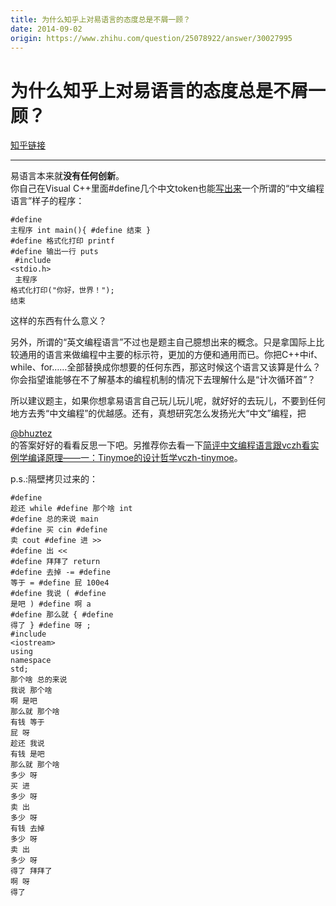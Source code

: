 ```yaml
---
title: 为什么知乎上对易语言的态度总是不屑一顾？
date: 2014-09-02
origin: https://www.zhihu.com/question/25078922/answer/30027995
---
```

# 为什么知乎上对易语言的态度总是不屑一顾？

[知乎链接](https://www.zhihu.com/question/25078922/answer/30027995)

---------

<span class="RichText ztext CopyrightRichText-richText" itemprop="text">易语言本来就<b>没有任何创新</b>。<br>你自己在Visual C++里面#define几个中文token也能<a href="https://link.zhihu.com/?target=https%3A//gist.github.com/kenpusney/a10e8311f8b5da08675e" class=" wrap external" target="_blank" rel="nofollow noreferrer" data-za-detail-view-id="1043">写出来</a>一个所谓的“中文编程语言”样子的程序：<br><div class="highlight"><pre><code class="language-cpp"><span class="cp">#define 主程序 int main(){
</span><span class="cp">#define 结束 }
</span><span class="cp">#define 格式化打印 printf
</span><span class="cp">#define 输出一行 puts
</span><span class="cp"></span> 
<span class="cp">#include</span> <span class="cpf">&lt;stdio.h&gt;</span><span class="cp">
</span><span class="cp"></span> 
<span class="err">主程序</span>
    <span class="err">格式化打印</span><span class="p">(</span><span class="s">"你好，世界！"</span><span class="p">);</span>
<span class="err">结束</span>
</code></pre></div><p>这样的东西有什么意义？</p><p>另外，所谓的“英文编程语言”不过也是题主自己臆想出来的概念。只是拿国际上比较通用的语言来做编程中主要的标示符，更加的方便和通用而已。你把C++中if、while、for……全部替换成你想要的任何东西，那这时候这个语言又该算是什么？你会指望谁能够在不了解基本的编程机制的情况下去理解什么是“计次循环首”？</p><p>所以建议题主，如果你想拿易语言自己玩儿玩儿呢，就好好的去玩儿，不要到任何地方去秀“中文编程”的优越感。还有，真想研究怎么发扬光大“中文”编程，把 <span><span class="UserLink"><div class="Popover"><div id="Popover8-toggle" aria-haspopup="true" aria-expanded="false" aria-owns="Popover8-content"><a class="UserLink-link" data-za-detail-view-element_name="User" target="_blank" href="//www.zhihu.com/people/dcddea61834f6b2dcb515f393fe29575">@bhuztez</a></div></div></span></span>的答案好好的看看反思一下吧。另推荐你去看一下<a href="https://link.zhihu.com/?target=http%3A//www.cppblog.com/wuwu/archive/2014/07/16/207661.html" class=" wrap external" target="_blank" rel="nofollow noreferrer">简评中文编程语言</a><a href="https://link.zhihu.com/?target=http%3A//www.cppblog.com/vczh/archive/2014/02/11/205702.html" class=" wrap external" target="_blank" rel="nofollow noreferrer">跟vczh看实例学编译原理——一：Tinymoe的设计哲学</a><a href="https://link.zhihu.com/?target=http%3A//www.cppblog.com/wuwu/archive/2014/07/16/207661.html" class=" wrap external" target="_blank" rel="nofollow noreferrer">vczh-tinymoe</a>。</p>p.s.:隔壁拷贝过来的：<br><div class="highlight"><pre><code class="language-cpp"><span class="cp">#define 趁还 while
</span><span class="cp">#define 那个啥 int
</span><span class="cp">#define 总的来说 main
</span><span class="cp">#define 买 cin
</span><span class="cp">#define 卖 cout
</span><span class="cp">#define 进 &gt;&gt;
</span><span class="cp">#define 出 &lt;&lt;
</span><span class="cp">#define 拜拜了 return
</span><span class="cp">#define 去掉 -=
</span><span class="cp">#define 等于 =
</span><span class="cp">#define 屁 100e4
</span><span class="cp">#define 我说 (
</span><span class="cp">#define 是吧 )
</span><span class="cp">#define 啊 a
</span><span class="cp">#define 那么就 {
</span><span class="cp">#define 得了 }
</span><span class="cp">#define 呀 ;
</span><span class="cp">#include</span> <span class="cpf">&lt;iostream&gt;</span><span class="cp">
</span><span class="cp"></span><span class="k">using</span> <span class="k">namespace</span> <span class="n">std</span><span class="p">;</span>
<span class="err">那个啥</span> <span class="err">总的来说</span> <span class="err">我说</span> <span class="err">那个啥</span> <span class="err">啊</span> <span class="err">是吧</span>
<span class="err">那么就</span> <span class="err">那个啥</span> <span class="err">有钱</span> <span class="err">等于</span> <span class="err">屁</span> <span class="err">呀</span>
<span class="err">趁还</span> <span class="err">我说</span> <span class="err">有钱</span> <span class="err">是吧</span> <span class="err">那么就</span>
<span class="err">那个啥</span> <span class="err">多少</span> <span class="err">呀</span> <span class="err">买</span> <span class="err">进</span> <span class="err">多少</span> <span class="err">呀</span> <span class="err">卖</span> <span class="err">出</span> <span class="err">多少</span> <span class="err">呀</span> <span class="err">有钱</span> <span class="err">去掉</span> <span class="err">多少</span> <span class="err">呀</span>
<span class="err">卖</span> <span class="err">出</span> <span class="err">多少</span> <span class="err">呀</span> <span class="err">得了</span>
<span class="err">拜拜了</span> <span class="err">啊</span> <span class="err">呀</span> <span class="err">得了</span>
</code></pre></div></span>